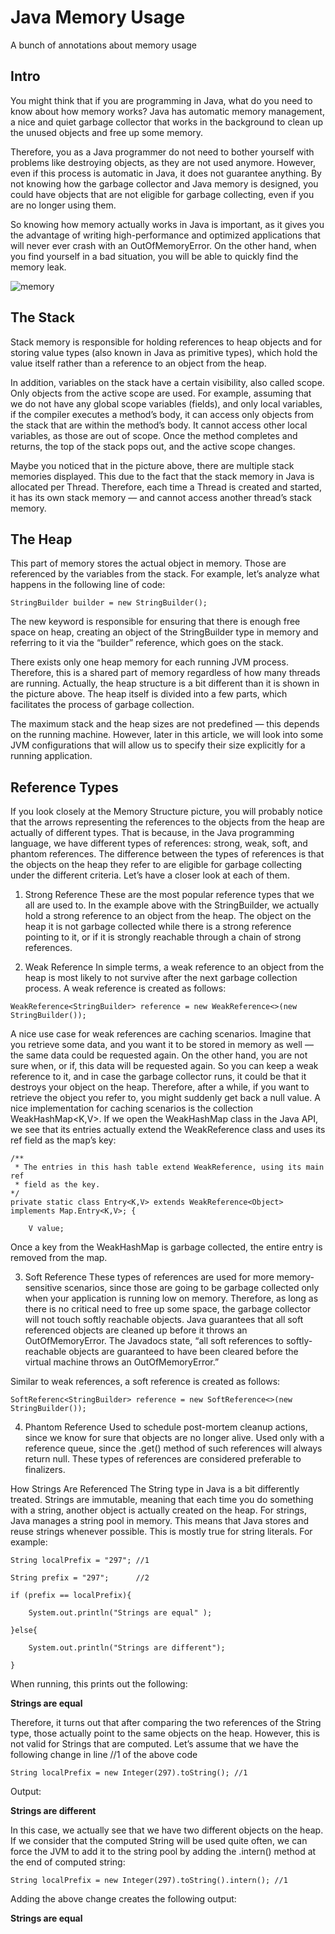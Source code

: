 # Java Memory Usage
A bunch of annotations about memory usage

## Intro
You might think that if you are programming in Java, what do you need to know about how memory works? Java has automatic memory management, a nice and quiet garbage collector that works in the background to clean up the unused objects and free up some memory.

Therefore, you as a Java programmer do not need to bother yourself with problems like destroying objects, as they are not used anymore. However, even if this process is automatic in Java, it does not guarantee anything. By not knowing how the garbage collector and Java memory is designed, you could have objects that are not eligible for garbage collecting, even if you are no longer using them.

So knowing how memory actually works in Java is important, as it gives you the advantage of writing high-performance and optimized applications that will never ever crash with an OutOfMemoryError. On the other hand, when you find yourself in a bad situation, you will be able  to quickly find the memory leak.

![memory](https://dzone.com/storage/temp/7590038-javamemory12.jpg)

## The Stack
Stack memory is responsible for holding references to heap objects and for storing value types (also known in Java as primitive types), which hold the value itself rather than a reference to an object from the heap.

In addition, variables on the stack have a certain visibility, also called scope. Only objects from the active scope are used. For example, assuming that we do not have any global scope variables (fields), and only local variables, if the compiler executes a method’s body, it can access only objects from the stack that are within the method’s body. It cannot access other local variables, as those are out of scope. Once the method completes and returns, the top of the stack pops out, and the active scope changes.

Maybe you noticed that in the picture above, there are multiple stack memories displayed. This due to the fact that the stack memory in Java is allocated per Thread. Therefore, each time a Thread is created and started, it has its own stack memory — and cannot access another thread’s stack memory.

## The Heap
This part of memory stores the actual object in memory. Those are referenced by the variables from the stack. For example, let’s analyze what happens in the following line of code:

```
StringBuilder builder = new StringBuilder();
```

The new keyword is responsible for ensuring that there is enough free space on heap, creating an object of the StringBuilder type in memory and referring to it via the “builder” reference, which goes on the stack.

There exists only one heap memory for each running JVM process. Therefore, this is a shared part of memory regardless of how many threads are running. Actually, the heap structure is a bit different than it is shown in the picture above. The heap itself is divided into a few parts, which facilitates the process of garbage collection.

The maximum stack and the heap sizes are not predefined — this depends on the running machine. However, later in this article, we will look into some JVM configurations that will allow us to specify their size explicitly for a running application.

## Reference Types
If you look closely at the Memory Structure picture, you will probably notice that the arrows representing the references to the objects from the heap are actually of different types. That is because, in the Java programming language, we have different types of references: strong, weak, soft, and phantom references. The difference between the types of references is that the objects on the heap they refer to are eligible for garbage collecting under the different criteria. Let’s have a closer look at each of them.

1. Strong Reference
These are the most popular reference types that we all are used to. In the example above with the StringBuilder, we actually hold a strong reference to an object from the heap. The object on the heap it is not garbage collected while there is a strong reference pointing to it, or if it is strongly reachable through a chain of strong references.

2. Weak Reference
In simple terms, a weak reference to an object from the heap is most likely to not survive after the next garbage collection process. A weak reference is created as follows:

```
WeakReference<StringBuilder> reference = new WeakReference<>(new StringBuilder());
```

A nice use case for weak references are caching scenarios. Imagine that you retrieve some data, and you want it to be stored in memory as well — the same data could be requested again. On the other hand, you are not sure when, or if, this data will be requested again. So you can keep a weak reference to it, and in case the garbage collector runs, it could be that it destroys your object on the heap. Therefore, after a while, if you want to retrieve the object you refer to, you might suddenly get back a null value. A nice implementation for caching scenarios is the collection WeakHashMap<K,V>. If we open the WeakHashMap class in the Java API, we see that its entries actually extend the WeakReference class and uses its ref field as the map’s key:

```
/**
 * The entries in this hash table extend WeakReference, using its main ref
 * field as the key.
*/
private static class Entry<K,V> extends WeakReference<Object> implements Map.Entry<K,V>; {

    V value;
```

Once a key from the WeakHashMap is garbage collected, the entire entry is removed from the map.

3. Soft Reference
These types of references are used for more memory-sensitive scenarios, since those are going to be garbage collected only when your application is running low on memory. Therefore, as long as there is no critical need to free up some space, the garbage collector will not touch softly reachable objects. Java guarantees that all soft referenced objects are cleaned up before it throws an OutOfMemoryError. The Javadocs state, “all soft references to softly-reachable objects are guaranteed to have been cleared before the virtual machine throws an OutOfMemoryError.”

Similar to weak references, a soft reference is created as follows:

```
SoftReferenc<StringBuilder> reference = new SoftReference<>(new StringBuilder());
```

4. Phantom Reference
Used to schedule post-mortem cleanup actions, since we know for sure that objects are no longer alive. Used only with a reference queue, since the .get() method of such references will always return null. These types of references are considered preferable to finalizers.

How Strings Are Referenced
The String type in Java is a bit differently treated. Strings are immutable, meaning that each time you do something with a string, another object is actually created on the heap. For strings, Java manages a string pool in memory. This means that Java stores and reuse strings whenever possible. This is mostly true for string literals. For example:

```
String localPrefix = "297"; //1

String prefix = "297";      //2

if (prefix == localPrefix){

    System.out.println("Strings are equal" );

}else{

    System.out.println("Strings are different");

}
```

When running, this prints out the following:

__Strings are equal__

Therefore, it turns out that after comparing the two references of the String type, those actually point to the same objects on the heap. However, this is not valid for Strings that are computed. Let’s assume that we have the following change in line //1 of the above code

```
String localPrefix = new Integer(297).toString(); //1
```

Output:

__Strings are different__

In this case, we actually see that we have two different objects on the heap. If we consider that the computed String will be used quite often, we can force the JVM to add it to the string pool by adding the .intern() method at the end of computed string:

```
String localPrefix = new Integer(297).toString().intern(); //1
```

Adding the above change creates the following output:

__Strings are equal__
